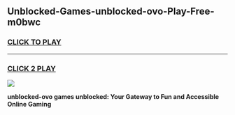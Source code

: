 
## Unblocked-Games-unblocked-ovo-Play-Free-m0bwc
<h3>
<a href="https://premium76.site?title=unblocked-ovo&ref=10A">CLICK TO PLAY</a></h3>
<hr>

<h3>
<a href="https://premium76.site?title=unblocked-ovo&ref=10A">CLICK 2 PLAY</a>
  
</h3>

<a href="https://premium76.site?title=unblocked-ovo&ref=10A"><img src="https://clearcache.store/games.png"></a>


**unblocked-ovo games unblocked: Your Gateway to Fun and Accessible Online Gaming**
